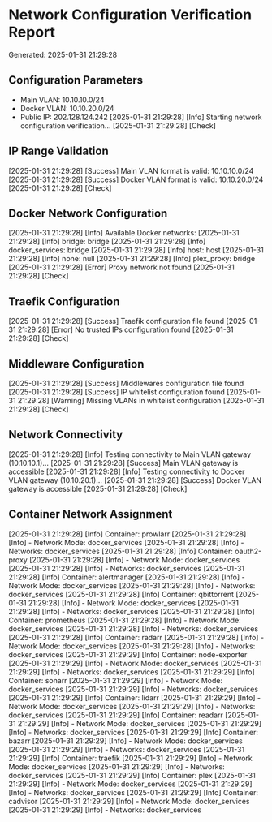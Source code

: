 # Network Configuration Verification Report
Generated: 2025-01-31 21:29:28

## Configuration Parameters
- Main VLAN: 10.10.10.0/24
- Docker VLAN: 10.10.20.0/24
- Public IP: 202.128.124.242
[2025-01-31 21:29:28] [Info] Starting network configuration verification...
[2025-01-31 21:29:28] [Check] 
## IP Range Validation
[2025-01-31 21:29:28] [Success] Main VLAN format is valid: 10.10.10.0/24
[2025-01-31 21:29:28] [Success] Docker VLAN format is valid: 10.10.20.0/24
[2025-01-31 21:29:28] [Check] 
## Docker Network Configuration
[2025-01-31 21:29:28] [Info] Available Docker networks:
[2025-01-31 21:29:28] [Info] bridge: bridge
[2025-01-31 21:29:28] [Info] docker_services: bridge
[2025-01-31 21:29:28] [Info] host: host
[2025-01-31 21:29:28] [Info] none: null
[2025-01-31 21:29:28] [Info] plex_proxy: bridge
[2025-01-31 21:29:28] [Error] Proxy network not found
[2025-01-31 21:29:28] [Check] 
## Traefik Configuration
[2025-01-31 21:29:28] [Success] Traefik configuration file found
[2025-01-31 21:29:28] [Error] No trusted IPs configuration found
[2025-01-31 21:29:28] [Check] 
## Middleware Configuration
[2025-01-31 21:29:28] [Success] Middlewares configuration file found
[2025-01-31 21:29:28] [Success] IP whitelist configuration found
[2025-01-31 21:29:28] [Warning] Missing VLANs in whitelist configuration
[2025-01-31 21:29:28] [Check] 
## Network Connectivity
[2025-01-31 21:29:28] [Info] Testing connectivity to Main VLAN gateway (10.10.10.1)...
[2025-01-31 21:29:28] [Success] Main VLAN gateway is accessible
[2025-01-31 21:29:28] [Info] Testing connectivity to Docker VLAN gateway (10.10.20.1)...
[2025-01-31 21:29:28] [Success] Docker VLAN gateway is accessible
[2025-01-31 21:29:28] [Check] 
## Container Network Assignment
[2025-01-31 21:29:28] [Info] Container: prowlarr
[2025-01-31 21:29:28] [Info] - Network Mode: docker_services
[2025-01-31 21:29:28] [Info] - Networks: docker_services
[2025-01-31 21:29:28] [Info] Container: oauth2-proxy
[2025-01-31 21:29:28] [Info] - Network Mode: docker_services
[2025-01-31 21:29:28] [Info] - Networks: docker_services
[2025-01-31 21:29:28] [Info] Container: alertmanager
[2025-01-31 21:29:28] [Info] - Network Mode: docker_services
[2025-01-31 21:29:28] [Info] - Networks: docker_services
[2025-01-31 21:29:28] [Info] Container: qbittorrent
[2025-01-31 21:29:28] [Info] - Network Mode: docker_services
[2025-01-31 21:29:28] [Info] - Networks: docker_services
[2025-01-31 21:29:28] [Info] Container: prometheus
[2025-01-31 21:29:28] [Info] - Network Mode: docker_services
[2025-01-31 21:29:28] [Info] - Networks: docker_services
[2025-01-31 21:29:28] [Info] Container: radarr
[2025-01-31 21:29:28] [Info] - Network Mode: docker_services
[2025-01-31 21:29:28] [Info] - Networks: docker_services
[2025-01-31 21:29:29] [Info] Container: node-exporter
[2025-01-31 21:29:29] [Info] - Network Mode: docker_services
[2025-01-31 21:29:29] [Info] - Networks: docker_services
[2025-01-31 21:29:29] [Info] Container: sonarr
[2025-01-31 21:29:29] [Info] - Network Mode: docker_services
[2025-01-31 21:29:29] [Info] - Networks: docker_services
[2025-01-31 21:29:29] [Info] Container: lidarr
[2025-01-31 21:29:29] [Info] - Network Mode: docker_services
[2025-01-31 21:29:29] [Info] - Networks: docker_services
[2025-01-31 21:29:29] [Info] Container: readarr
[2025-01-31 21:29:29] [Info] - Network Mode: docker_services
[2025-01-31 21:29:29] [Info] - Networks: docker_services
[2025-01-31 21:29:29] [Info] Container: bazarr
[2025-01-31 21:29:29] [Info] - Network Mode: docker_services
[2025-01-31 21:29:29] [Info] - Networks: docker_services
[2025-01-31 21:29:29] [Info] Container: traefik
[2025-01-31 21:29:29] [Info] - Network Mode: docker_services
[2025-01-31 21:29:29] [Info] - Networks: docker_services
[2025-01-31 21:29:29] [Info] Container: plex
[2025-01-31 21:29:29] [Info] - Network Mode: docker_services
[2025-01-31 21:29:29] [Info] - Networks: docker_services
[2025-01-31 21:29:29] [Info] Container: cadvisor
[2025-01-31 21:29:29] [Info] - Network Mode: docker_services
[2025-01-31 21:29:29] [Info] - Networks: docker_services

